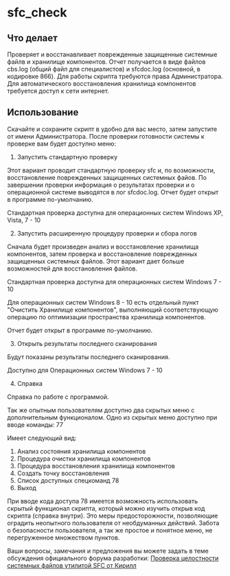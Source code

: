 # sfc_check

## Что делает

Проверяет и восстанавливает поврежденные защищенные системные файлв и хранилище компонентов.
Отчет получается в виде файлов cbs.log (общий файл для специалистов) и sfcdoc.log (основной, в кодировке 866).
Для работы скрипта требуются права Администратора.
Для автоматического восстановления хранилища компонентов требуется доступ к сети интернет.

## Использование

Скачайте и сохраните скрипт в удобно для вас место, затем запустите от имени Администратора.
После проверки готовности системы к проверке вам будет доступно меню:

1) Запустить стандартную проверку

Этот вариант проводит стандартную проверку sfc и, по возможности, восстановление поврежденных защищенных системных файов.
По завершении проверки информация о результатах проверки и о операционной системе выводятся в лог sfcdoc.log.
Отчет будет открыт в программе по-умолчанию.

Стандартная проверка доступна для операционных систем Windows XP, Vista, 7 - 10 


2) Запустить расширенную процедуру проверки и сбора логов

Сначала будет произведен анализ и восстановление хранилища компонентов, затем проверка и восстановление поврежденных защищенных системных файлов.
Этот вариант дает больше возможностей для восстановления файлов.

Стандартная проверка доступна для операционных систем Windows 7 - 10 

Для операционных систем Windows 8 - 10 есть отдельный пункт "Очистить Хранилище компонентов", выполняющий соответствующую операцию по оптимизации пространства хранилища компонентов.

Отчет будет открыт в программе по-умолчанию.

3) Открыть результаты последнего сканирования

Будут показаны результаты последнего сканирования.

Доступно для Операционных систем Windows 7 - 10

4) Справка

Справка по работе с программой.

Так же опытным пользователям доступно два скрытых меню с дополнительным функционалом.
Одно из скрытых меню доступно при вводе команды: 77

Имеет следующий вид:

1. Анализ состояния хранилища компонентов
2. Процедура очистки хранилища компонентов
3. Процедура восстановления хранилища компонентов
4. Создать точку восстановления
5. Список доступных спецкоманд 78
6. Выход

При вводе кода доступа 78 имеется возможность использовать скрытый функционал скрипта, который можно изучить открыв код скрипта (справка внутри).
Это меры предосторожности, позволяющие оградить неопытного пользователя от необдуманных действий. Забота о безопасности пользователя, а так же простое и понятное меню, не перегруженное множеством пунктов.  

Ваши вопросы, замечания и предложения вы можете задать в теме обсуждения официального форума разработки:
 [Проверка целостности системных файлов утилитой SFC от Кирилл](http://safezone.cc/resources/proverka-celostnosti-sistemnyx-fajlov-utilitoj-sfc.55/)
